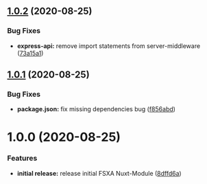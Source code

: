 ## [1.0.2](https://github.com/e-Spirit/fsxa-nuxt-module/compare/v1.0.1...v1.0.2) (2020-08-25)


### Bug Fixes

* **express-api:** remove import statements from server-middleware ([73a15a1](https://github.com/e-Spirit/fsxa-nuxt-module/commit/73a15a148709dcdb06a5079b8918808ce6215bee))

## [1.0.1](https://github.com/e-Spirit/fsxa-nuxt-module/compare/v1.0.0...v1.0.1) (2020-08-25)


### Bug Fixes

* **package.json:** fix missing dependencies bug ([f856abd](https://github.com/e-Spirit/fsxa-nuxt-module/commit/f856abdb19eca3bb58a836a0907151e2c86e5d89))

# 1.0.0 (2020-08-25)


### Features

* **initial release:** release initial FSXA Nuxt-Module ([8dffd6a](https://github.com/e-Spirit/fsxa-nuxt-module/commit/8dffd6a2b6198b8fb814d256825fa5024944417e))
